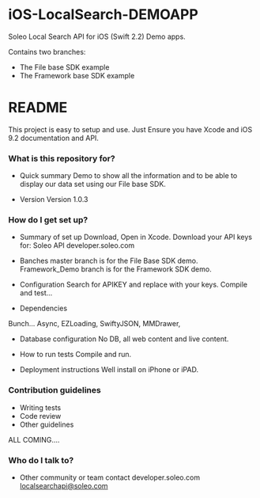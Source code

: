 # iOS-LocalSearch-DEMOAPP
Soleo Local Search API for iOS (Swift 2.2) Demo apps.

Contains two branches:

* The File base SDK example
* The Framework base SDK example

# README #

This project is easy to setup and use.
Just Ensure you have Xcode and iOS 9.2 documentation and API.


### What is this repository for? ###

* Quick summary
Demo to show all the information and to be able to display our data set using our File base SDK.

* Version
Version 1.0.3 

### How do I get set up? ###

* Summary of set up
Download, Open in Xcode.
Download your API keys for:
Soleo API developer.soleo.com

* Banches
master branch is for the File Base SDK demo.
Framework_Demo branch is for the Framework SDK demo.

* Configuration
Search for APIKEY and replace with your keys.
Compile and test...

* Dependencies

Bunch...
Async,
EZLoading,
SwiftyJSON,
MMDrawer,

* Database configuration
No DB, all web content and live content.

* How to run tests
Compile and run.

* Deployment instructions
Well install on iPhone or iPAD.

### Contribution guidelines ###

* Writing tests
* Code review
* Other guidelines

ALL COMING....

### Who do I talk to? ###

* Other community or team contact
developer.soleo.com
localsearchapi@soleo.com
